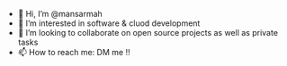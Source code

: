 - 👋 Hi, I’m @mansarmah
- 👀 I’m interested in software & cluod development
- 💞️ I’m looking to collaborate on open source projects as well as private tasks
- 📫 How to reach me: DM me !!

<!---
mansarmah/mansarmah is a ✨ special ✨ repository because its `README.md` (this file) appears on your GitHub profile.
You can click the Preview link to take a look at your changes.
--->
